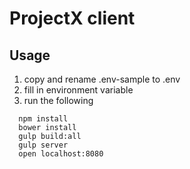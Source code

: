 # ProjectX client

## Usage

1. copy and rename .env-sample to .env
2. fill in environment variable
3. run the following

```
  npm install
  bower install
  gulp build:all
  gulp server
  open localhost:8080
```
